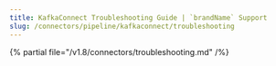 ```yaml
---
title: KafkaConnect Troubleshooting Guide | `brandName` Support
slug: /connectors/pipeline/kafkaconnect/troubleshooting
---
```


{% partial file="/v1.8/connectors/troubleshooting.md" /%}
